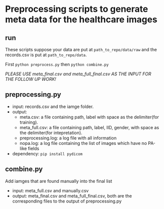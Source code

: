 # Preprocessing scripts to generate meta data for the healthcare images
## run
These scripts suppose your data are put at `path_to_repo/data/raw` and the
records.csv is put at `path_to_repo/data`.

First `python preprocess.py` then `python combine.py`

*PLEASE USE meta_final.csv and meta_full_final.csv AS THE INPUT FOR THE FOLLOW UP WORK!*

## preprocessing.py
* input: records.csv and the iamge folder.
* output: 
    * meta.csv: a file containing path, label  with space as the delimiter(for training).
    * meta_full.csv: a file containing path, label, IID, gender, with space as the delimiter(for intepretation).
    * preprocessing.log: a log file with all information
    * nopa.log: a log file containing the list of images which have no PA-like fields
* dependency: `pip install pydicom`


## combine.py
Add iamges that are found manually into the final list
* input: meta_full.csv and manually.csv
* output: meta_final.csv and meta_full_final.csv, both are the corresponding files to the output of preprocessing.py

